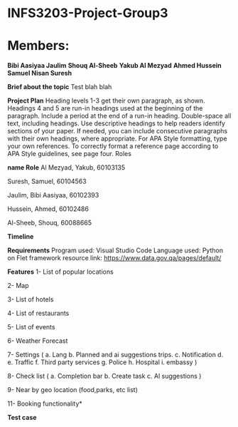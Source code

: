 # INFS3203-Project-Group3

# Members:
**Bibi Aasiyaa Jaulim**
**Shouq Al-Sheeb**
**Yakub Al Mezyad**
**Ahmed Hussein**
**Samuel Nisan Suresh**


**Brief about the topic**
Test blah blah

**Project Plan**
Heading levels 1-3 get their own paragraph, as shown. Headings 4 and 5 are run-in headings used at the beginning of the paragraph. Include a period at the end of a run-in heading. Double-space all text, including headings. Use descriptive headings to help readers identify sections of your paper.
If needed, you can include consecutive paragraphs with their own headings, where appropriate. For APA Style formatting, type your own references. To correctly format a reference page according to APA Style guidelines, see page four. 
 Roles

 
**name	Role**
Al Mezyad, Yakub, 60103135	

Suresh, Samuel, 60104563	

Jaulim, Bibi Aasiyaa, 60102393	

Hussein, Ahmed, 60102486	

Al-Sheeb, Shouq, 60088665	

**Timeline**


**Requirements**
Program used: Visual Studio Code
Language used: Python on Flet framework
resource link: https://www.data.gov.qa/pages/default/

**Features**
1-	List of popular locations

2-	Map

3-	List of hotels

4-	List of restaurants 

5-	List of events 

6- Weather Forecast

7-	Settings (
  a.	Lang
  b.	Planned and ai suggestions trips.
  c.	Notification
  d.	
  e.	Traffic
  f.	Third party services
  g.	Police 
  h.	Hospital
  i.	embassy )
  
8-	Check list (
  a.	Completion bar
  b.	Create task
  c.	Al suggestions )

9-	Near by geo location (food,parks, etc list)

11-	Booking functionality*

**Test case**
